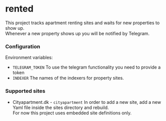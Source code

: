 # rented
This project tracks apartment renting sites and waits for new properties to show up.  
Whenever a new property shows up you will be notified by Telegram.

### Configuration

Environment variables:
- `TELEGRAM_TOKEN` To use the telegram functionality you need to provide a token
- `INDEXER` The names of the indexers for property sites.

### Supported sites  
- Cityapartment.dk - `cityapartment`
In order to add a new site, add a new Yaml file inside the sites directory and rebuild.  
For now this project uses embedded site definitions only.